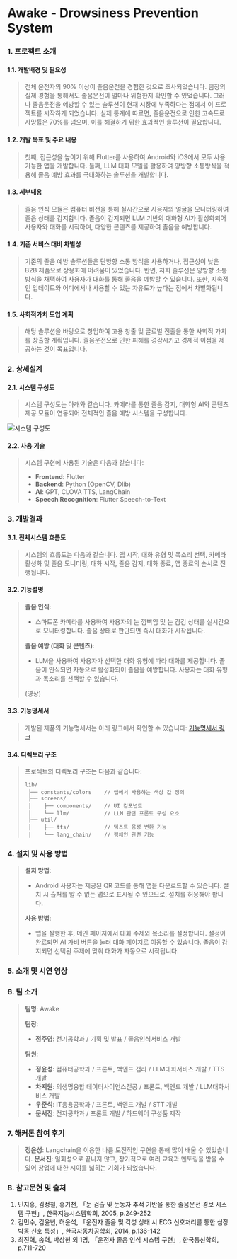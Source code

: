 # Awake - Drowsiness Prevention System

### 1. 프로젝트 소개

#### 1.1. 개발배경 및 필요성
> 전체 운전자의 90% 이상이 졸음운전을 경험한 것으로 조사되었습니다. 팀장의 실제 경험을 통해서도 졸음운전이 얼마나 위험한지 확인할 수 있었습니다. 그러나 졸음운전을 예방할 수 있는 솔루션이 현재 시장에 부족하다는 점에서 이 프로젝트를 시작하게 되었습니다. 실제 통계에 따르면, 졸음운전으로 인한 고속도로 사망률은 70%를 넘으며, 이를 해결하기 위한 효과적인 솔루션이 필요합니다.

#### 1.2. 개발 목표 및 주요 내용
> 첫째, 접근성을 높이기 위해 Flutter를 사용하여 Android와 iOS에서 모두 사용 가능한 앱을 개발합니다. 둘째, LLM 대화 모델을 활용하여 양방향 소통방식을 적용해 졸음 예방 효과를 극대화하는 솔루션을 개발합니다.

#### 1.3. 세부내용
> 졸음 인식 모듈은 컴퓨터 비전을 통해 실시간으로 사용자의 얼굴을 모니터링하여 졸음 상태를 감지합니다. 졸음이 감지되면 LLM 기반의 대화형 AI가 활성화되어 사용자와 대화를 시작하며, 다양한 콘텐츠를 제공하여 졸음을 예방합니다.

#### 1.4. 기존 서비스 대비 차별성
> 기존의 졸음 예방 솔루션들은 단방향 소통 방식을 사용하거나, 접근성이 낮은 B2B 제품으로 상용화에 어려움이 있었습니다. 반면, 저희 솔루션은 양방향 소통 방식을 채택하여 사용자가 대화를 통해 졸음을 예방할 수 있습니다. 또한, 지속적인 업데이트와 어디에서나 사용할 수 있는 자유도가 높다는 점에서 차별화됩니다.

#### 1.5. 사회적가치 도입 계획
> 해당 솔루션을 바탕으로 창업하여 고용 창출 및 글로벌 진출을 통한 사회적 가치를 창출할 계획입니다. 졸음운전으로 인한 피해를 경감시키고 경제적 이점을 제공하는 것이 목표입니다.

### 2. 상세설계

#### 2.1. 시스템 구성도
> 시스템 구성도는 아래와 같습니다. 카메라를 통한 졸음 감지, 대화형 AI와 콘텐츠 제공 모듈이 연동되어 전체적인 졸음 예방 시스템을 구성합니다.

![시스템 구성도](./path/to/your/image.png)

#### 2.2. 사용 기술
> 시스템 구현에 사용된 기술은 다음과 같습니다:
>
> - **Frontend**: Flutter
> - **Backend**: Python (OpenCV, Dlib)
> - **AI**: GPT, CLOVA TTS, LangChain
> - **Speech Recognition**: Flutter Speech-to-Text

### 3. 개발결과

#### 3.1. 전체시스템 흐름도
> 시스템의 흐름도는 다음과 같습니다. 앱 시작, 대화 유형 및 목소리 선택, 카메라 활성화 및 졸음 모니터링, 대화 시작, 졸음 감지, 대화 종료, 앱 종료의 순서로 진행됩니다.

#### 3.2. 기능설명
> **졸음 인식**:
> - 스마트폰 카메라를 사용하여 사용자의 눈 깜빡임 및 눈 감김 상태를 실시간으로 모니터링합니다. 졸음 상태로 판단되면 즉시 대화가 시작됩니다.
>
> **졸음 예방 (대화 및 콘텐츠)**:
> - LLM을 사용하여 사용자가 선택한 대화 유형에 따라 대화를 제공합니다. 졸음이 인식되면 자동으로 활성화되어 졸음을 예방합니다. 사용자는 대화 유형과 목소리를 선택할 수 있습니다.
>
> (영상)

#### 3.3. 기능명세서
> 개발된 제품의 기능명세서는 아래 링크에서 확인할 수 있습니다:
> [기능명세서 링크](./path/to/your/specification.pdf)

#### 3.4. 디렉토리 구조
> 프로젝트의 디렉토리 구조는 다음과 같습니다:
>
> ```
> lib/
>  ├── constants/colors    // 앱에서 사용하는 색상 값 정의
>  ├── screens/
>  │    ├── components/    // UI 컴포넌트
>  │    └── llm/           // LLM 관련 프론트 구성 요소
>  ├── util/
>  │    ├── tts/           // 텍스트 음성 변환 기능
>  │    └── lang_chain/    // 랭체인 관련 기능
> ```

### 4. 설치 및 사용 방법
> **설치 방법**:
> - Android 사용자는 제공된 QR 코드를 통해 앱을 다운로드할 수 있습니다. 설치 시 출처를 알 수 없는 앱으로 표시될 수 있으므로, 설치를 허용해야 합니다.
>
> **사용 방법**:
> - 앱을 실행한 후, 메인 페이지에서 대화 주제와 목소리를 설정합니다. 설정이 완료되면 AI 가비 버튼을 눌러 대화 페이지로 이동할 수 있습니다. 졸음이 감지되면 선택된 주제에 맞춰 대화가 자동으로 시작됩니다.

### 5. 소개 및 시연 영상
> 

### 6. 팀 소개
> **팀명**: Awake
>
> **팀장**:
> - **정주영**: 전기공학과 / 기획 및 발표 / 졸음인식서비스 개발
> 
> **팀원**:
> - **정윤성**: 컴퓨터공학과 / 프론트, 백엔드 갭라 / LLM대화서비스 개발 / TTS 개발
> - **차지원**: 의생명융합 데이터사이언스전공 / 프론트, 백엔드 개발 / LLM대화서비스 개발
> - **우준석**: IT응용공학과 / 프론트, 백엔드 개발 / STT 개발
> - **문서진**: 전자공학과 / 프론트 개발 / 하드웨어 구성품 제작

### 7. 해커톤 참여 후기
> **정윤성**: Langchain을 이용한 나름 도전적인 구현을 통해 많이 배울 수 있었습니다.
> **문서진**: 일회성으로 끝나지 않고, 장기적으로 여러 교육과 멘토링을 받을 수 있어 창업에 대한 시야를 넓히는 기회가 되었습니다.

### 8. 참고문헌 및 출처
1. 민지홍, 김정철, 홍기천, 「눈 검출 및 눈동자 추적 기반을 통한 졸음운전 경보 시스템 구현」, 한국지능시스템학회, 2005, p.249-252
2. 김민수, 김윤년, 허윤석, 「운전자 졸음 및 각성 상태 시 ECG 신호처리를 통한 심장박동 신호 특성」, 한국자동차공학회, 2014, p.136-142
3. 최진혁, 송혁, 박상현 외 1명, 「운전자 졸음 인식 시스템 구현」, 한국통신학회, p.711-720
